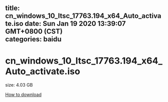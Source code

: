 
title: cn_windows_10_ltsc_17763.194_x64_Auto_activate.iso
date: Sun Jan 19 2020 13:39:07 GMT+0800 (CST)    
categories: baidu
---

# cn_windows_10_ltsc_17763.194_x64_Auto_activate.iso
size: 4.03 GB
 
 

[How to download](https://bpcam.bemobtrk.com/go/2ceec3aa-1ca2-46d6-b9ff-aaa5c184517c?jno=4563)
